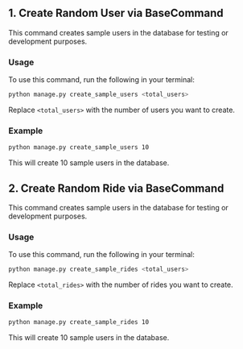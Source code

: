 ## 1. Create Random User via BaseCommand

This command creates sample users in the database for testing or development purposes.

### Usage

To use this command, run the following in your terminal:

```bash
python manage.py create_sample_users <total_users>
```

Replace `<total_users>` with the number of users you want to create.

### Example

```bash
python manage.py create_sample_users 10
```

This will create 10 sample users in the database.


## 2. Create Random Ride via BaseCommand

This command creates sample users in the database for testing or development purposes.

### Usage

To use this command, run the following in your terminal:

```bash
python manage.py create_sample_rides <total_users>
```

Replace `<total_rides>` with the number of rides you want to create.

### Example

```bash
python manage.py create_sample_rides 10
```

This will create 10 sample users in the database.
